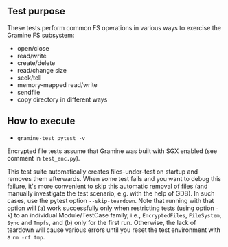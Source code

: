 Test purpose
------------

These tests perform common FS operations in various ways to exercise the Gramine
FS subsystem:

- open/close
- read/write
- create/delete
- read/change size
- seek/tell
- memory-mapped read/write
- sendfile
- copy directory in different ways

How to execute
--------------

- `gramine-test pytest -v`

Encrypted file tests assume that Gramine was built with SGX enabled (see comment
in `test_enc.py`).

This test suite automatically creates files-under-test on startup and removes
them afterwards. When some test fails and you want to debug this failure, it's
more convenient to skip this automatic removal of files (and manually
investigate the test scenario, e.g. with the help of GDB). In such cases, use
the pytest option `--skip-teardown`. Note that running with that option will
(a) work successfully only when restricting tests (using option `-k`) to an individual 
Module/TestCase family, i.e., `EncryptedFiles`, `FileSystem`, `Sync` and `Tmpfs`, and 
(b) only for the first run. Otherwise, the lack of teardown will cause various errors 
until you reset the test environment with a `rm -rf tmp`.  
